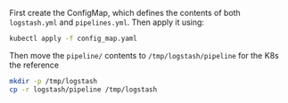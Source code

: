First create the ConfigMap, which defines the contents of both `logstash.yml` and `pipelines.yml`.
Then apply it using:

```bash
kubectl apply -f config_map.yaml
```

Then move the `pipeline/` contents to `/tmp/logstash/pipeline` for the K8s the reference

```bash
mkdir -p /tmp/logstash
cp -r logstash/pipeline /tmp/logstash
```
